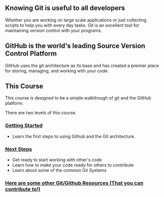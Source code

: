 ## Knowing Git is useful to all developers

Whether you are working on large scale applications or just collecting scripts to help you with every day tasks. Git is an excellent tool for maintaining version control with your programs. 

## GitHub is the world's leading Source Version Control Platform

GitHub uses the git architecture as its base and has created a premier place for storing, managing, and working with your code.

## This Course
This course is designed to be a simple walkthough of git and the GitHub platform. 

There are two levels of this course.

### [Getting Started](./getting_started/introduction)
* Learn the first steps to using Github and the Git architecture. 

### [Next Steps](./next_steps/introduction)
* Get ready to start working with other's code
* Learn how to make your code ready for others to contribute
* Learn about some of the common Git Systems

### [Here are some other Git/Github Resources (That you can contribute to!)](./resources)
